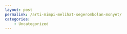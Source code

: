 ```yaml
---
layout: post
permalink: /arti-mimpi-melihat-segerombolan-monyet/
categories:
    - Uncategorized
---
```


